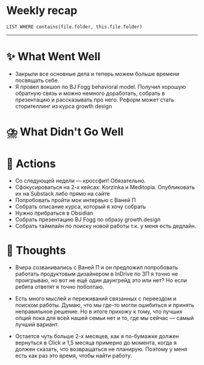 # Weekly recap
``` dataview
LIST WHERE contains(file.folder, this.file.folder)

```



---
# ✨ What Went Well

- Закрыли все основные дела и теперь можем больше времени посвящать себе. 
- Я провел вокшоп по BJ Fogg behavioral model. Получил хорошую обратную связь и можно немного доработать, собрать в презентацию и рассказывать про него. Реформ может стать сторителлинг из курса growth design

#  ⛈️ What Didn't Go Well



# 💫 Actions

- Со следующей недели — кроссфит! Обязательно. 
- Сфокусироваться на 2-х кейсах: Korzinka и Meditopia. Опубликовать их на Substack либо прямо на сайте
- Попробовать пройти мок интервью с Ваней П
- Собрать описание курса, который я хочу собрать
- Нужно прибраться в Obsidian
- Собрать презентацию BJ Fogg по образу growth.design
- Собрать таймлайн по поиску новой работы т.к. у меня есть дедлайн. 

# 🤔 Thoughts 

- Вчера созванивались с Ваней П и он предложил попробовать работать продуктовым дизайнером в InDrive по ЗП я точно не проигрываю, но вот не ещё один даунгрейд это или нет? Но если ребята ответят я точно поболтаю. 

- Есть много мыслей и переживаний связанных с переездом и поиском работы. Думаю, что мы где-то могли ошибиться и принять неправильное решение. Но в итоге прихожу к тому, что лучших опций пока для всей нашей семьи нет и то, где мы сейчас — самый лучший вариант. 

- Остается чуть больше 2-х месяцев, как я по-бумажке должен вернуться в Click и 1,5 месяца примерно до момента, когда я должен сказать, что возвращаться не планирую. Поэтому у меня есть как раз это время, чтобы найти работу. 



